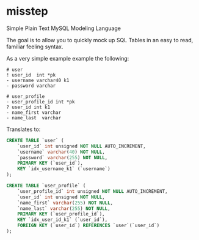 # misstep
Simple Plain Text MySQL Modeling Language

The goal is to allow you to quickly mock up SQL Tables in an easy to read, familiar feeling syntax.

As a very simple example example the following:

```
# user
! user_id  int *pk
- username varchar40 k1
- password varchar

# user_profile
- user_profile_id int *pk
? user_id int k1
- name_first varchar
- name_last  varchar
```

Translates to:

```sql
CREATE TABLE `user` (
	`user_id` int unsigned NOT NULL AUTO_INCREMENT,
	`username` varchar(40) NOT NULL,
	`password` varchar(255) NOT NULL,
	PRIMARY KEY (`user_id`),
	KEY `idx_username_k1` (`username`)
);

CREATE TABLE `user_profile` (
	`user_profile_id` int unsigned NOT NULL AUTO_INCREMENT,
	`user_id` int unsigned NOT NULL,
	`name_first` varchar(255) NOT NULL,
	`name_last` varchar(255) NOT NULL,
	PRIMARY KEY (`user_profile_id`),
	KEY `idx_user_id_k1` (`user_id`),
	FOREIGN KEY (`user_id`) REFERENCES `user`(`user_id`)
);
```
